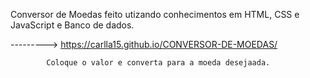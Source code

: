 Conversor de Moedas feito utizando conhecimentos em HTML, CSS e JavaScript e Banco de dados. 

---------> https://carlla15.github.io/CONVERSOR-DE-MOEDAS/

            Coloque o valor e converta para a moeda desejaada. 
